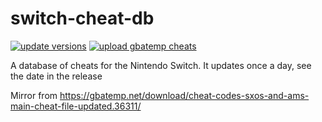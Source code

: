 # switch-cheat-db
[![update versions](https://github.com/HamletDuFromage/switch-cheats-db/actions/workflows/version.yml/badge.svg)](https://github.com/HamletDuFromage/switch-cheats-db/actions/workflows/version.yml)
[![upload gbatemp cheats](https://github.com/HamletDuFromage/switch-cheats-db/actions/workflows/upload_cheat.yml/badge.svg)](https://github.com/HamletDuFromage/switch-cheats-db/actions/workflows/upload_cheat.yml)

A database of cheats for the Nintendo Switch. It updates once a day, see the date in the release

Mirror from https://gbatemp.net/download/cheat-codes-sxos-and-ams-main-cheat-file-updated.36311/
